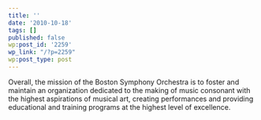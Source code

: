 ```yaml
---
title: ''
date: '2010-10-18'
tags: []
published: false
wp:post_id: '2259'
wp_link: "/?p=2259"
wp:post_type: post
---
```


Overall, the mission of the Boston Symphony Orchestra is to foster and maintain an organization dedicated to the making of music consonant with the highest aspirations of musical art, creating performances and providing educational and training programs at the highest level of excellence.
